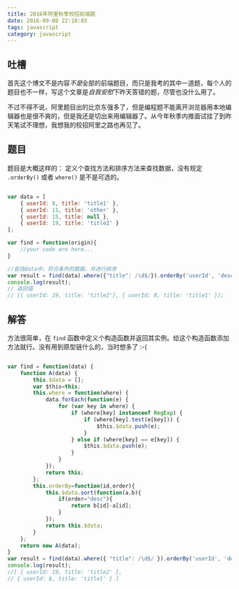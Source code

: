 ```yaml
---
title: 2016年阿里秋季校招前端题
date: 2016-09-08 22:18:03
tags: javascript
category: javascript
---
```


## 吐槽

首先这个博文不是内容*不是*全部的前端题目，而只是我考的其中一道题，每个人的题目也不一样，写这个文章是*自我安慰*下昨天答错的题，尽管也没什么用了。

不过不得不说，阿里题目出的比京东强多了，但是编程题不能离开浏览器用本地编辑器也是很不爽的，但是我还是切出来用编辑器了。从今年秋季内推面试挂了到昨天笔试不理想，我想我的校招阿里之路也再见了。

## 题目

题目是大概这样的：
定义个查找方法和排序方法来查找数据，没有规定 `.orderBy()` 或者 `where()` 是不是可选的。

```js

var data = [
    { userId: 8, title: 'title1' },
    { userId: 11, title: 'other' },
    { userId: 15, title: null },
    { userId: 19, title: 'title2' }
];

var find = function(origin){
    //your code are here...
}

//查找data中，符合条件的数据，并进行排序
var result = find(data).where({"title": /\d$/}).orderBy('userId', 'desc');
console.log(result);        
// 返回值
// [{ userId: 19, title: 'title2'}, { userId: 8, title: 'title1' }];

```

## 解答

方法很简单，在 `find` 函数中定义个构造函数并返回其实例。给这个构造函数添加方法就行。没有用到原型链什么的，当时想多了 :-( 

```js

var find = function(data) {
    function A(data) {
        this.$data = [];
        var $this=this;
        this.where = function(where) {
            data.forEach(function(e) {
                for (var key in where) {
                    if (where[key] instanceof RegExp) {
                        if (where[key].test(e[key])) {
                            $this.$data.push(e);
                        }
                    } else if (where[key] == e[key]) {
                        $this.$data.push(e);
                    }
                }
            });
            return this;
        };
        this.orderBy=function(id,order){
            this.$data.sort(function(a,b){
                if(order="desc"){
                    return b[id]-a[id];
                }
            });
            return this.$data;
        }
    };
    return new A(data);
}
var result = find(data).where({ "title": /\d$/ }).orderBy('userId', 'desc');
console.log(result);
//[ { userId: 19, title: 'title2' },
// { userId: 8, title: 'title1' } ]

```